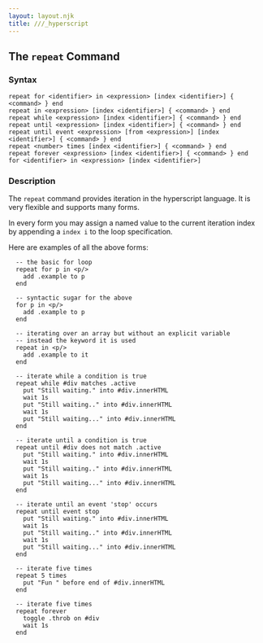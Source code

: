 ```yaml
---
layout: layout.njk
title: ///_hyperscript
---
```


## The `repeat` Command

### Syntax

```ebnf
repeat for <identifier> in <expression> [index <identifier>] { <command> } end
repeat in <expression> [index <identifier>] { <command> } end
repeat while <expression> [index <identifier>] { <command> } end
repeat until <expression> [index <identifier>] { <command> } end
repeat until event <expression> [from <expression>] [index <identifier>] { <command> } end
repeat <number> times [index <identifier>] { <command> } end
repeat forever <expression> [index <identifier>] { <command> } end
for <identifier> in <expression> [index <identifier>]
```

### Description

The `repeat` command provides iteration in the hyperscript language. It is very flexible and supports many forms.

In every form you may assign a named value to the current iteration index by appending a `index i` to the
loop specification.

Here are examples of all the above forms:

```text
  -- the basic for loop
  repeat for p in <p/>
    add .example to p
  end

  -- syntactic sugar for the above
  for p in <p/>
    add .example to p
  end

  -- iterating over an array but without an explicit variable
  -- instead the keyword it is used
  repeat in <p/>
    add .example to it
  end

  -- iterate while a condition is true
  repeat while #div matches .active
    put "Still waiting." into #div.innerHTML
    wait 1s
    put "Still waiting.." into #div.innerHTML
    wait 1s
    put "Still waiting..." into #div.innerHTML
  end

  -- iterate until a condition is true
  repeat until #div does not match .active
    put "Still waiting." into #div.innerHTML
    wait 1s
    put "Still waiting.." into #div.innerHTML
    wait 1s
    put "Still waiting..." into #div.innerHTML
  end

  -- iterate until an event 'stop' occurs
  repeat until event stop
    put "Still waiting." into #div.innerHTML
    wait 1s
    put "Still waiting.." into #div.innerHTML
    wait 1s
    put "Still waiting..." into #div.innerHTML
  end

  -- iterate five times
  repeat 5 times
    put "Fun " before end of #div.innerHTML
  end

  -- iterate five times
  repeat forever
    toggle .throb on #div
    wait 1s
  end

```
